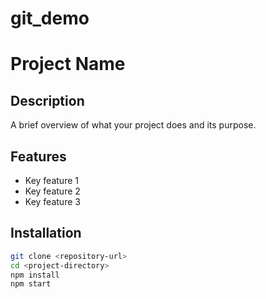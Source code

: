 # git_demo
# Project Name

## Description
A brief overview of what your project does and its purpose.

## Features
- Key feature 1
- Key feature 2
- Key feature 3

## Installation
```bash
git clone <repository-url>
cd <project-directory>
npm install
npm start
